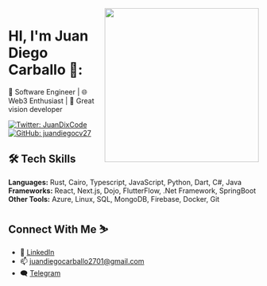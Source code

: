 <img align='right' src="https://i.giphy.com/media/v1.Y2lkPTc5MGI3NjExZzVqcTUzd2wzMmdmdWlyYWU0dG0wZTljbGprbmcxanMzOWM5a3Q0bCZlcD12MV9pbnRlcm5hbF9naWZfYnlfaWQmY3Q9Zw/OdSZCPaQZWlWw/giphy.gif" width="310" >
<h1>HI, I'm Juan Diego Carballo 🪻:</h1> 
  
🚀 Software Engineer | 🌐 Web3 Enthusiast | 💎 Great vision developer


[![Twitter: JuanDixCode](https://img.shields.io/twitter/follow/JuanDixCode?style=social&color=black)](https://twitter.com/JuanDixCode)
[![GitHub: juandiegocv27](https://img.shields.io/github/followers/juandiegocv27?label=follow&style=social&color=black)](https://github.com/juandiegocv27)



## 🛠️ Tech Skills

**Languages:** Rust, Cairo, Typescript, JavaScript, Python, Dart, C#, Java  
**Frameworks:** React, Next.js, Dojo, FlutterFlow, .Net Framework, SpringBoot  
**Other Tools:** Azure, Linux, SQL, MongoDB, Firebase, Docker, Git  



## Connect With Me ⛷️

- 💼 [LinkedIn](https://www.linkedin.com/in/juandiegocarballo/)  
- 📫 juandiegocarballo2701@gmail.com  
- 🗨️ [Telegram](https://t.me/JuanDixCode)  

